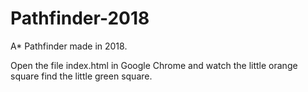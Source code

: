# Pathfinder-2018
A* Pathfinder made in 2018.

Open the file index.html in Google Chrome
and watch the little orange square
find the little green square.
